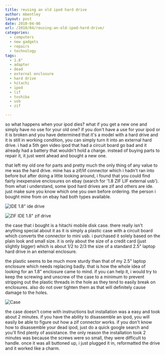 ```yaml
---
title: reusing an old ipod hard drive
author: mbentley
layout: post
date: 2010-04-06
url: /2010/04/reusing-an-old-ipod-hard-drive/
categories:
  - computers
  - new gadgets
  - repairs
  - technology
tags:
  - 1.8"
  - adapter
  - dead
  - external enclosure
  - hard drive
  - hitachi
  - ipod
  - lif
  - toshiba
  - usb
  - zif

---
```

so what happens when your ipod dies? what if you get a new one and simply have no use for your old one? if you don't have a use for your ipod or it is broken and you have determined that it's a model with a hard drive and it is still in working condition, you can simply turn it into an external hard drive. i had a 5th gen video ipod that had a circuit board go bad and it already had a battery that wouldn't hold a charge. instead of buying parts to repair it, it just went ahead and bought a new one.

that left my old one for parts and pretty much the only thing of any value to me was the hard drive. mine has a zif/lif connector which i hadn't ran into before but after doing a little looking around, i found that you could find fairly inexpensive enclosures on ebay (search for '1.8 ZIF LIF external usb'). from what i understand, some ipod hard drives are zif and others are ide. just make sure you know which one you own before ordering. the person i bought mine from on ebay had both types available.

![IDE](/wp-content/uploads/2010/04/ide.jpg)
1.8" ide drive

![ZIF IDE](/wp-content/uploads/2010/04/zif.jpg)
1.8" zif drive

the case that i bought is a hitachi mobile disk case. there really isn't anything special about it as it is simply a plastic case with a circuit board which converts the connector to mini usb. i purchased it solely based on the plain look and small size. it is only about the size of a credit card (just slightly bigger) which is about 1/2 to 2/3 the size of a standard 2.5" laptop hard drive in an external enclosure.

the plastic seems to be much more sturdy than that of my 2.5" laptop enclosure which needs replacing badly. that is how the whole idea of looking for an 1.8" enclosure came to mind. if you can help it, i would try to keep the screwing and unscrew of the case to a minimum to prevent stripping out the plastic threads in the hole as they tend to easily break on enclosures. also do not over tighten them as that will definitely cause damage to the holes.

![Case](/wp-content/uploads/2010/04/case.jpg)

the case doesn't come with instructions but installation was a easy and took about 2 minutes. if you have the ability to disassemble an ipod, you will easily be able to figure out how a zif connector works. if you don't know how to disassemble your dead ipod, just do a quick google search and you'll find plenty of assistance. the only reason the installation took 2 minutes was because the screws were so small, they were difficult to handle. once it was all buttoned up, i just plugged it in, reformatted the drive and it worked like a charm.
